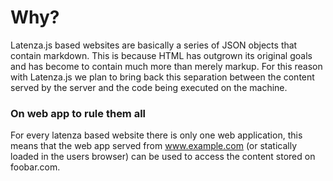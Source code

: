 # Why?
Latenza.js based websites are basically a series of JSON objects that contain
markdown.
This is because HTML has outgrown its original goals and has become to contain
much more than merely markup. For this reason with Latenza.js we plan to bring
back this separation between the content served by the server and the code
being executed on the machine.

### On web app to rule them all
For every latenza based website there is only one web application, this means
that the web app served from www.example.com (or statically loaded in the
users browser) can be used to access the content stored on foobar.com.

